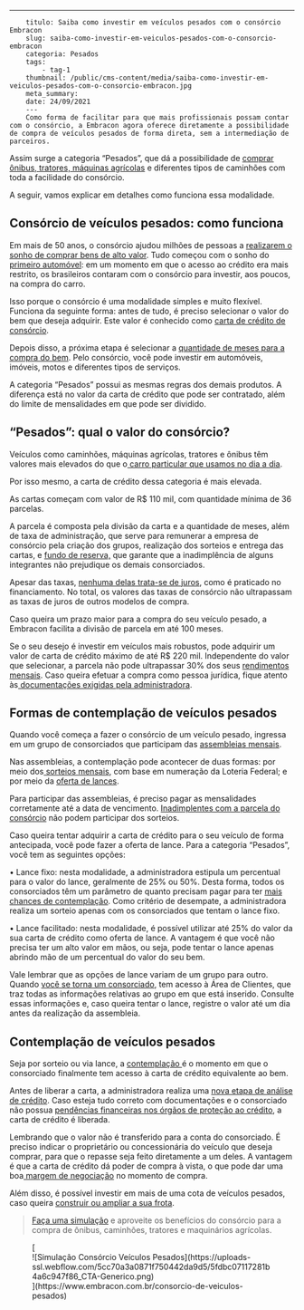 ---
        titulo: Saiba como investir em veículos pesados com o consórcio Embracon
        slug: saiba-como-investir-em-veiculos-pesados-com-o-consorcio-embracon
        categoria: Pesados
        tags:
            - tag-1
        thumbnail: /public/cms-content/media/saiba-como-investir-em-veiculos-pesados-com-o-consorcio-embracon.jpg
        meta_summary: 
        date: 24/09/2021
        ---
        Como forma de facilitar para que mais profissionais possam contar com o consórcio, a Embracon agora oferece diretamente a possibilidade de compra de veículos pesados de forma direta, sem a intermediação de parceiros.

Assim surge a categoria “Pesados”, que dá a possibilidade de [comprar ônibus, tratores, máquinas agrícolas](https://www.embracon.com.br/blog/como-funciona-o-consorcio-de-maquinas-agricolas-e-caminhoes) e diferentes tipos de caminhões com toda a facilidade do consórcio.

A seguir, vamos explicar em detalhes como funciona essa modalidade.

Consórcio de veículos pesados: como funciona
--------------------------------------------

Em mais de 50 anos, o consórcio ajudou milhões de pessoas a [realizarem o sonho de comprar bens de alto valor](https://www.embracon.com.br/blog/afinal-o-que-e-o-consorcio). Tudo começou com o sonho do [primeiro automóvel](https://www.embracon.com.br/blog/guia-completo-para-a-compra-do-primeiro-carro): em um momento em que o acesso ao crédito era mais restrito, os brasileiros contaram com o consórcio para investir, aos poucos, na compra do carro.

Isso porque o consórcio é uma modalidade simples e muito flexível. Funciona da seguinte forma: antes de tudo, é preciso selecionar o valor do bem que deseja adquirir. Este valor é conhecido como [carta de crédito de consórcio](https://www.embracon.com.br/blog/tudo-o-que-voce-precisa-saber-sobre-a-carta-de-credito-de-consorcios).

Depois disso, a próxima etapa é selecionar a [quantidade de meses para a compra do bem](https://www.embracon.com.br/blog/como-calcular-as-parcelas-no-consorcio). Pelo consórcio, você pode investir em automóveis, imóveis, motos e diferentes tipos de serviços.

A categoria “Pesados” possui as mesmas regras dos demais produtos. A diferença está no valor da carta de crédito que pode ser contratado, além do limite de mensalidades em que pode ser dividido.

“Pesados”: qual o valor do consórcio?
-------------------------------------

Veículos como caminhões, máquinas agrícolas, tratores e ônibus têm valores mais elevados do que o[ carro particular que usamos no dia a dia](https://www.embracon.com.br/blog/duvidas-frequentes-consorcio-de-carro).

Por isso mesmo, a carta de crédito dessa categoria é mais elevada.

As cartas começam com valor de R$ 110 mil, com quantidade mínima de 36 parcelas.

A parcela é composta pela divisão da carta e a quantidade de meses, além de taxa de administração, que serve para remunerar a empresa de consórcio pela criação dos grupos, realização dos sorteios e entrega das cartas, e [fundo de reserva,](https://www.embracon.com.br/blog/entenda-como-funciona-a-devolucao-do-fundo-de-reserva) que garante que a inadimplência de alguns integrantes não prejudique os demais consorciados.

Apesar das taxas, [nenhuma delas trata-se de juros](https://www.embracon.com.br/blog/consorcio-nao-tem-juros-entenda), como é praticado no financiamento. No total, os valores das taxas de consórcio não ultrapassam as taxas de juros de outros modelos de compra.

Caso queira um prazo maior para a compra do seu veículo pesado, a Embracon facilita a divisão de parcela em até 100 meses.

Se o seu desejo é investir em veículos mais robustos, pode adquirir um valor de carta de crédito máximo de até R$ 220 mil. Independente do valor que selecionar, a parcela não pode ultrapassar 30% dos seus [rendimentos mensais](https://www.embracon.com.br/blog/como-fazer-um-orcamento-familiar-sem-erro). Caso queira efetuar a compra como pessoa jurídica, fique atento às[ documentações exigidas pela administradora](https://www.embracon.com.br/blog/documentacao-para-consorcio-tire-suas-principais-duvidas).

Formas de contemplação de veículos pesados
------------------------------------------

Quando você começa a fazer o consórcio de um veículo pesado, ingressa em um grupo de consorciados que participam das [assembleias mensais](https://www.embracon.com.br/blog/assembleia-de-consorcio-como-funciona).

Nas assembleias, a contemplação pode acontecer de duas formas: por meio dos[ sorteios mensais](https://www.embracon.com.br/conhecaoconsorcio/como-sao-realizados-os-sorteios-nas-assembleias), com base em numeração da Loteria Federal; e por meio da [oferta de lances](https://www.embracon.com.br/blog/como-funcionam-os-tipos-de-lances-no-consorcio).

Para participar das assembleias, é preciso pagar as mensalidades corretamente até a data de vencimento. [Inadimplentes com a parcela do consórcio](https://www.embracon.com.br/blog/nao-consigo-pagar-meu-consorcio-e-agora) não podem participar dos sorteios.

Caso queira tentar adquirir a carta de crédito para o seu veículo de forma antecipada, você pode fazer a oferta de lance. Para a categoria “Pesados”, você tem as seguintes opções:

 • Lance fixo: nesta modalidade, a administradora estipula um percentual para o valor do lance, geralmente de 25% ou 50%. Desta forma, todos os consorciados têm um parâmetro de quanto precisam pagar para ter [mais chances de contemplação](https://www.embracon.com.br/blog/como-ser-contemplado-mais-rapido-no-consorcio). Como critério de desempate, a administradora realiza um sorteio apenas com os consorciados que tentam o lance fixo.

 • Lance facilitado: nesta modalidade, é possível utilizar até 25% do valor da sua carta de crédito como oferta de lance. A vantagem é que você não precisa ter um alto valor em mãos, ou seja, pode tentar o lance apenas abrindo mão de um percentual do valor do seu bem.

Vale lembrar que as opções de lance variam de um grupo para outro. Quando [você se torna um consorciado](https://www.embracon.com.br/blog/tire-todas-as-suas-duvidas-sobre-os-direitos-e-deveres-do-consorciado), tem acesso à Área de Clientes, que traz todas as informações relativas ao grupo em que está inserido. Consulte essas informações e, caso queira tentar o lance, registre o valor até um dia antes da realização da assembleia.

Contemplação de veículos pesados
--------------------------------

Seja por sorteio ou via lance, a [contemplação ](https://www.embracon.com.br/blog/saiba-como-definir-o-valor-de-lance-para-ser-contemplado-mais-rapido)é o momento em que o consorciado finalmente tem acesso à carta de crédito equivalente ao bem.

Antes de liberar a carta, a administradora realiza uma [nova etapa de análise de crédito](https://www.embracon.com.br/conhecaoconsorcio/como-proceder-apos-a-contemplacao). Caso esteja tudo correto com documentações e o consorciado não possua [pendências financeiras nos órgãos de proteção ao crédito](https://www.embracon.com.br/blog/afinal-posso-fazer-um-consorcio-mesmo-com-o-nome-sujo), a carta de crédito é liberada.

Lembrando que o valor não é transferido para a conta do consorciado. É preciso indicar o proprietário ou concessionária do veículo que deseja comprar, para que o repasse seja feito diretamente a um deles. A vantagem é que a carta de crédito dá poder de compra à vista, o que pode dar uma boa[ margem de negociação](https://www.embracon.com.br/blog/4-dicas-para-conseguir-uma-boa-negociacao-na-hora-de-adquirir-o-seu-bem) no momento de compra.

Além disso, é possível investir em mais de uma cota de veículos pesados, caso queira [construir ou ampliar a sua frota](https://www.embracon.com.br/blog/use-o-consorcio-para-empreender).

> [Faça uma simulação](https://www.embracon.com.br/consorcio-de-veiculos-pesados) e aproveite os benefícios do consórcio para a compra de ônibus, caminhões, tratores e maquinários agrícolas.

<figure class="w-richtext-figure-type-image w-richtext-align-center">[<div>![Simulação Consórcio Veículos Pesados](https://uploads-ssl.webflow.com/5cc70a3a0871f750442da9d5/5fdbc07117281b4a6c947f86_CTA-Generico.png)</div>](https://www.embracon.com.br/consorcio-de-veiculos-pesados)</figure>
        